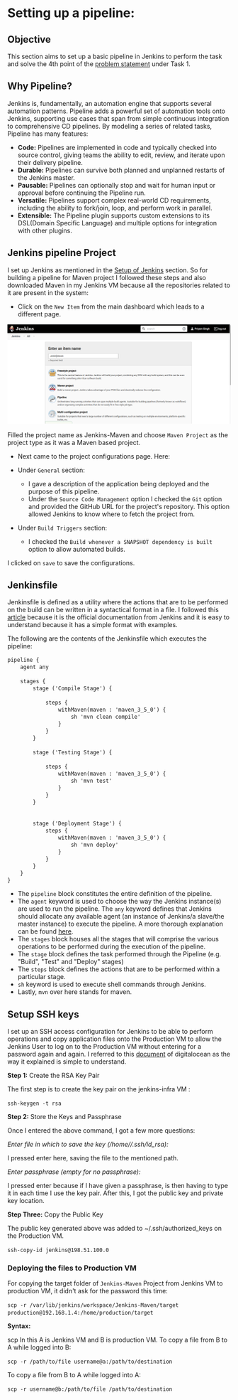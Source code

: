 # Setting up a pipeline:

## Objective

This section aims to set up a basic pipeline in Jenkins to perform the task and solve the 4th point of the [problem statement](https://intern-appsecco.netlify.app/problem-statement/)
under Task 1.

## Why Pipeline?

Jenkins is, fundamentally, an automation engine that supports several automation patterns. Pipeline adds a powerful set of automation tools onto Jenkins, supporting use cases that span from simple continuous integration to comprehensive CD pipelines. By modeling a series of related tasks, Pipeline has many features:

* **Code:** Pipelines are implemented in code and typically checked into source control, giving teams the ability to edit, review, and iterate upon their delivery pipeline.
* **Durable:** Pipelines can survive both planned and unplanned restarts of the Jenkins master.
* **Pausable:** Pipelines can optionally stop and wait for human input or approval before continuing the Pipeline run.
* **Versatile:** Pipelines support complex real-world CD requirements, including the ability to fork/join, loop, and perform work in parallel.
* **Extensible:** The Pipeline plugin supports custom extensions to its DSL(Domain Specific Language) and multiple options for integration with other plugins.


## Jenkins pipeline Project 

I set up Jenkins as mentioned in the [Setup of Jenkins](https://intern-appsecco.netlify.app/jenkins-installation/) section. So for building a pipeline for Maven project I followed these steps and also downloaded Maven in my Jenkins VM because all the repositories related to it are present in the system:

* Click on the `New Item` from the main dashboard which leads to a different page. 
  
![](Images/2020-08-24_16-55.png)

Filled the project name as Jenkins-Maven and choose `Maven Project` as the project type as it was a Maven based project.

* Next came to the project configurations page. Here:

* Under `General` section:
    * I gave a description of the application being deployed and the purpose of this pipeline.
    * Under the `Source Code Management` option I checked the `Git` option and provided the GitHub URL for the project's repository. This option allowed Jenkins to know where to fetch the project from.
* Under `Build Triggers` section:
    * I checked the `Build whenever a SNAPSHOT dependency is built` option to allow automated builds.

I clicked on `save` to save the configurations.


## Jenkinsfile

Jenkinsfile is defined as a utility where the actions that are to be performed on the build can be written in a syntactical format in a file. I followed this [article](https://www.jenkins.io/doc/pipeline/tour/running-multiple-steps/) because it is the official documentation from Jenkins and it is easy to understand because it has a simple format with examples.

The following are the contents of the Jenkinsfile which executes the pipeline:

```
pipeline {
    agent any

    stages {
        stage ('Compile Stage') {

            steps {
                withMaven(maven : 'maven_3_5_0') {
                    sh 'mvn clean compile'
                }
            }
        }

        stage ('Testing Stage') {

            steps {
                withMaven(maven : 'maven_3_5_0') {
                    sh 'mvn test'
                }
            }
        }


        stage ('Deployment Stage') {
            steps {
                withMaven(maven : 'maven_3_5_0') {
                    sh 'mvn deploy'
                }
            }
        }
    }
}
```

* The `pipeline` block constitutes the entire definition of the pipeline.
* The `agent` keyword is used to choose the way the Jenkins instance(s) are used to run the pipeline. The `any` keyword defines that Jenkins should allocate any available agent (an instance of Jenkins/a slave/the master instance) to execute the pipeline. A more thorough explanation can be found [here](https://www.jenkins.io/doc/book/pipeline/syntax/).
* The `stages` block houses all the stages that will comprise the various operations to be performed during the execution of the pipeline.
* The `stage` block defines the task performed through the Pipeline (e.g. "Build", "Test" and "Deploy" stages)
* The `steps` block defines the actions that are to be performed within a particular stage.
* `sh` keyword is used to execute shell commands through Jenkins.
* Lastly, `mvn` over here stands for maven.

## Setup SSH keys

I set up an SSH access configuration for Jenkins to be able to perform operations and copy application files onto the Production VM to allow the Jenkins User to log on to the Production VM without entering for a password again and again. 
I referred to this [document](https://www.digitalocean.com/community/tutorials/how-to-set-up-ssh-keys--2) of digitalocean as the way it explained is simple to understand.

**Step 1:** Create the RSA Key Pair

The first step is to create the key pair on the jenkins-infra VM :

`ssh-keygen -t rsa`

**Step 2:** Store the Keys and Passphrase

Once I entered the above command, I got a few more questions:

*Enter file in which to save the key (/home//.ssh/id_rsa):*

I pressed enter here, saving the file to the mentioned path.

*Enter passphrase (empty for no passphrase):*

I pressed enter because if I have given a passphrase, is then having to type it in each time I use the key pair. After this, I got the public key and private key location.

**Step Three:** Copy the Public Key

The public key generated above was added to ~/.ssh/authorized_keys on the Production VM.

`ssh-copy-id jenkins@198.51.100.0`

### Deploying the files to Production VM

For copying the target folder of `Jenkins-Maven` Project from Jenkins VM to production VM, it didn't ask for the password this time:

`scp -r /var/lib/jenkins/workspace/Jenkins-Maven/target production@192.168.1.4:/home/production/target`

**Syntax:**

scp <source> <destination>
In this A is Jenkins VM and B is production VM.
To copy a file from B to A while logged into B:

`scp -r /path/to/file username@a:/path/to/destination`

To copy a file from B to A while logged into A:

`scp -r username@b:/path/to/file /path/to/destination`
